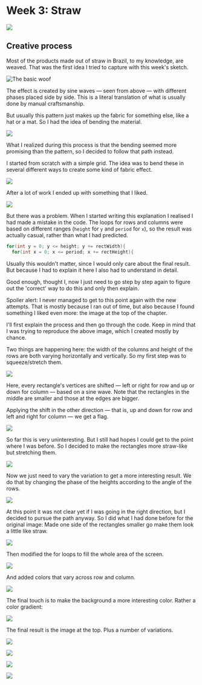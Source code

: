 # Week 3: Straw

![](../.gitbook/assets/03-helsinki.png)

## Creative process

Most of the products made out of straw in Brazil, to my knowledge, are weaved. That was the first idea I tried to capture with this week's sketch.

![The basic woof](../.gitbook/assets/03-woof-no-bend.png)

The effect is created by sine waves — seen from above — with different phases placed side by side. This is a literal translation of what is usually done by manual craftsmanship.

But usually this pattern just makes up the fabric for something else, like a hat or a mat. So I had the idea of bending the material.

![](../.gitbook/assets/03-woof.png)

What I realized during this process is that the bending seemed more promising than the pattern, so I decided to follow that path instead.

I started from scratch with a simple grid. The idea was to bend these in several different ways to create some kind of fabric effect.

![](../.gitbook/assets/03-grid.png)

After a lot of work I ended up with something that I liked.

![](../.gitbook/assets/03-first-version.png)

But there was a problem. When I started writing this explanation I realised I had made a mistake in the code. The loops for rows and columns were based on different ranges (`height` for `y` and `period` for `x`), so the result was actually casual, rather than what I had predicted.

```java
for(int y = 0; y <= height; y += rectWidth){
  for(int x = 0; x <= period; x += rectHeight){
```

Usually this wouldn't matter, since I would only care about the final result. But because I had to explain it here I also had to understand in detail.

Good enough, thought I, now I just need to go step by step again to figure out the 'correct' way to do this and only then explain.

Spoiler alert: I never managed to get to this point again with the new attempts. That is mostly because I ran out of time, but also because I found something I liked even more: the image at the top of the chapter.

I'll first explain the process and then go through the code. Keep in mind that I was trying to reproduce the above image, which I created mostly by chance.

Two things are happening here: the width of the columns and height of the rows are both varying horizontally and vertically. So my first step was to squeeze/stretch them.

![](../.gitbook/assets/03-squeeze-stretch.png)

Here, every rectangle's vertices are shifted — left or right for row and up or down for column — based on a sine wave. Note that the rectangles in the middle are smaller and those at the edges are bigger.

Applying the shift in the other direction — that is, up and down for row and left and right for column — we get a flag.

![](../.gitbook/assets/03-flag.png)

So far this is very uninteresting. But I still had hopes I could get to the point where I was before. So I decided to make the rectangles more straw-like but stretching them.

![](../.gitbook/assets/03-streched-rects.png)

Now we just need to vary the variation to get a more interesting result. We do that by changing the phase of the heights according to the angle of the rows.

![](../.gitbook/assets/03-vary-vary.png)

At this point it was not clear yet if I was going in the right direction, but I decided to pursue the path anyway. So I did what I had done before for the original image: Made one side of the rectangles smaller go make them look a little like straw.

![](../.gitbook/assets/03-smaller-side.png)

Then modified the for loops to fill the whole area of the screen.

![](../.gitbook/assets/03-full-bg.png)

And added colors that vary across row and column.

![](../.gitbook/assets/03-colors.png)

The final touch is to make the background a more interesting color. Rather a color gradient:

![](../.gitbook/assets/03-background.png)

The final result is the image at the top. Plus a number of variations.

![](../.gitbook/assets/03-2018-5-30-20-27-18-palha.png)

![](../.gitbook/assets/03-2018-5-30-20-27-23-palha.png)

![](../.gitbook/assets/03-2018-5-30-20-27-30-palha.png)

![](../.gitbook/assets/03-2018-5-30-20-35-10-palha.png)

